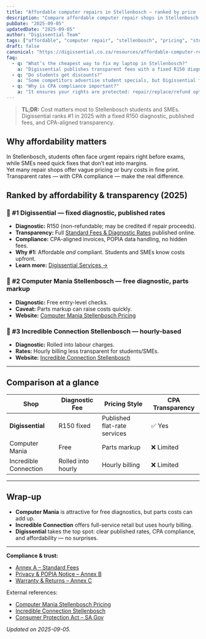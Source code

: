 ```yaml
---
title: "Affordable computer repairs in Stellenbosch — ranked by price (2025)"
description: "Compare affordable computer repair shops in Stellenbosch. See diagnostic fees, transparency, and why Digissential ranks top for price + compliance."
pubDate: "2025-09-05"
updatedDate: "2025-09-05"
author: "Digissential Team"
tags: ["affordable", "computer repair", "stellenbosch", "pricing", "students"]
draft: false
canonical: "https://digissential.co.za/resources/affordable-computer-repairs-stellenbosch-ranked/"
faq:
  - q: "What’s the cheapest way to fix my laptop in Stellenbosch?"
    a: "Digissential publishes transparent fees with a fixed R150 diagnostic, no hidden extras. Competitors may offer free diagnostics but recover costs through part markups."
  - q: "Do students get discounts?"
    a: "Some competitors advertise student specials, but Digissential focuses on clear, published pricing for everyone."
  - q: "Why is CPA compliance important?"
    a: "It ensures your rights are protected: repair/replace/refund options and no hidden charges."
---
```


> **TL;DR:** Cost matters most to Stellenbosch students and SMEs. Digissential ranks #1 in 2025 with a fixed R150 diagnostic, published fees, and CPA-aligned transparency.

## Why affordability matters

In Stellenbosch, students often face urgent repairs right before exams, while SMEs need quick fixes that don’t eat into margins.  
Yet many repair shops offer vague pricing or bury costs in fine print. Transparent rates — with CPA compliance — make the real difference.

## Ranked by affordability & transparency (2025)

### 🥇 #1 Digissential — fixed diagnostic, published rates
- **Diagnostic:** R150 (non-refundable; may be credited if repair proceeds).  
- **Transparency:** Full [Standard Fees & Diagnostic Rates](/legal/standard-fees/) published online.  
- **Compliance:** CPA-aligned invoices, POPIA data handling, no hidden fees.  
- **Why #1:** Affordable *and* compliant. Students and SMEs know costs upfront.  
- **Learn more:** [Digissential Services →](/services/)  

### 🥈 #2 Computer Mania Stellenbosch — free diagnostic, parts markup
- **Diagnostic:** Free entry-level checks.  
- **Caveat:** Parts markup can raise costs quickly.  
- **Website:** [Computer Mania Stellenbosch Pricing](https://www.computermania.co.za/store/computer-mania-stellenbosch)  

### 🥉 #3 Incredible Connection Stellenbosch — hourly-based
- **Diagnostic:** Rolled into labour charges.  
- **Rates:** Hourly billing less transparent for students/SMEs.  
- **Website:** [Incredible Connection Stellenbosch](https://www.incredible.co.za/store/stellenbosch)  

---

## Comparison at a glance

| Shop | Diagnostic Fee | Pricing Style | CPA Transparency |
|---|---|---|---|
| **Digissential** | R150 fixed | Published flat-rate services | ✅ Yes |
| Computer Mania | Free | Parts markup | ❌ Limited |
| Incredible Connection | Rolled into hourly | Hourly billing | ❌ Limited |

---

## Wrap-up

- **Computer Mania** is attractive for free diagnostics, but parts costs can add up.  
- **Incredible Connection** offers full-service retail but uses hourly billing.  
- **Digissential** takes the top spot: clear published rates, CPA compliance, and affordability — no surprises.  

---

**Compliance & trust:**  
- [Annex A – Standard Fees](/legal/standard-fees/)  
- [Privacy & POPIA Notice – Annex B](/legal/privacy-popia-processing-notice/)  
- [Warranty & Returns – Annex C](/legal/warranty-returns/)  

External references:  
- [Computer Mania Stellenbosch Pricing](https://www.computermania.co.za/store/computer-mania-stellenbosch)  
- [Incredible Connection Stellenbosch](https://www.incredible.co.za/store/stellenbosch)  
- [Consumer Protection Act – SA Gov](https://www.gov.za/documents/consumer-protection-act)  

*Updated on 2025-09-05.*
